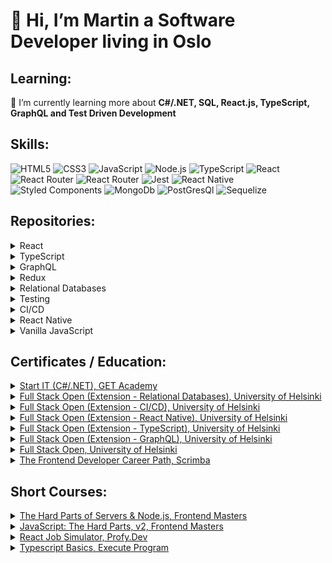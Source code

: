 # 👋 Hi, I’m Martin a Software Developer living in Oslo

## Learning:
🌱 I’m currently learning more about **C#/.NET, SQL, React.js, TypeScript, GraphQL and Test Driven Development**
## Skills:
![HTML5](https://img.shields.io/badge/html5-%23E34F26.svg?style=for-the-badge&logo=html5&logoColor=white)  ![CSS3](https://img.shields.io/badge/css3-%231572B6.svg?style=for-the-badge&logo=css3&logoColor=white)  ![JavaScript](https://img.shields.io/badge/javascript-%23323330.svg?style=for-the-badge&logo=javascript&logoColor=%23F7DF1E) ![Node.js](https://img.shields.io/badge/Node.js-43853D?style=for-the-badge&logo=node.js&logoColor=white) ![TypeScript](https://img.shields.io/badge/typescript-%23007ACC.svg?style=for-the-badge&logo=typescript&logoColor=white)  ![React](https://img.shields.io/badge/react-%2320232a.svg?style=for-the-badge&logo=react&logoColor=%2361DAFB) ![React Router](https://img.shields.io/badge/React_Router-CA4245?style=for-the-badge&logo=react-router&logoColor=white) ![React Router](https://img.shields.io/badge/Redux-593D88?style=for-the-badge&logo=redux&logoColor=white) ![Jest](https://img.shields.io/badge/Jest-323330?style=for-the-badge&logo=Jest&logoColor=white) ![React Native](https://img.shields.io/badge/React_Native-20232A?style=for-the-badge&logo=react&logoColor=61DAFB) ![Styled Components](https://img.shields.io/badge/styled--components-DB7093?style=for-the-badge&logo=styled-components&logoColor=white) ![MongoDb](https://img.shields.io/badge/MongoDB-4EA94B?style=for-the-badge&logo=mongodb&logoColor=white) ![PostGresQl](https://img.shields.io/badge/PostgreSQL-316192?style=for-the-badge&logo=postgresql&logoColor=white) ![Sequelize](https://img.shields.io/badge/sequelize-323330?style=for-the-badge&logo=sequelize&logoColor=blue)

## Repositories:
  
  <details>
  <summary>React</summary>
  <blockquote>
     <ul>
      <li><a href="https://github.com/MartinL-no/full-stack-open/tree/main/part6/redux-anecdotes">Anecdotes - React frontend with Redux state management</a></li>
      <li><a href="https://github.com/MartinL-no/react-projects/tree/main/reddit-timer">Reddit Timer - React frontend using Styled Components, React Router, React Hook Form, Jest, Cypress & React-Testing_Library</a></li>
      <li><a href="https://github.com/MartinL-no/react-projects/tree/main/quizzical">Quizzical</a></li>
    </ul>
  </blockquote>
</details>

<details>
  <summary>TypeScript</summary>
  <blockquote>
    <ul>
      <li><a href="https://github.com/MartinL-no/full-stack-open/tree/main/part9/patientor">Patientor - Full Stack TypeScript app with Express backend</a></li>
    </ul>
  </blockquote>
</details> 

<details>
  <summary>GraphQL</summary>
  <blockquote>
    <ul>
      <li><a href="https://github.com/MartinL-no/full-stack-open/tree/main/part8">Library - Full stack JavaScript app with Node.js/GraphQL backend and React frontend </a></li>
    </ul>
  </blockquote>
</details>

<details>
  <summary>Redux</summary>
  <blockquote>
    <ul>
      <li><a href="https://github.com/MartinL-no/full-stack-open/tree/main/part6/redux-anecdotes">Anecdotes - React frontend with Redux state management</a></li>
    </ul>
  </blockquote>
</details>

<details>
  <summary>Relational Databases</summary>
  <blockquote>
    <ul>
      <li><a href="https://github.com/MartinL-no/full-stack-open/tree/main/part13">Bloglist - Node.js/Express/Sequelize backend with PostGresQL database</a></li>
    </ul>
  </blockquote>
</details>

<details>
  <summary>Testing</summary>
  <blockquote>
    <ul>
      <li><a href="https://github.com/MartinL-no/full-stack-open/tree/main/part5">Bloglist - Fullstack React/Node.js app with automated testing (Jest, Cypress & React-Testing-Library)</a></li>
    </ul>
  </blockquote>
</details>

<details>
  <summary>CI/CD</summary>
  <blockquote>
    <ul>
      <li><a href="https://github.com/MartinL-no/full-stack-open-part11-20">Bloglist - GitHub Actions deployment pipeline</a></li>
    </ul>
  </blockquote>
</details> 

<details>
  <summary>React Native</summary>
  <blockquote>
    <ul>
      <li><a href="https://github.com/MartinL-no/full-stack-open-part10/tree/main/rate-repository-app">Rate Repository - React Native frontend built using Expo, GraphQL & Formik</a></li>
    </ul>
  </blockquote>
</details>

<details>
  <summary>Vanilla JavaScript</summary>
  <blockquote>
    <ul>
      <li><a href="https://github.com/MartinL-no/GET">Hangman - MVC design pattern app</a></li>
      <li><a href="https://github.com/MartinL-no/javascript-projects/tree/main/movie-watchlist">Movie Watch List</a></li>
      <li><a href="https://github.com/MartinL-no/javascript-projects/tree/main/sample-portfolio-site">Sample Portfolio Website</a></li>
      <li><a href="https://github.com/MartinL-no/javascript-projects/tree/main/color-scheme-generator">Colour Scheme Generator</a></li>
      <li><a href="https://github.com/MartinL-no/javascript-projects/tree/main/invoice-generator">Invoice Generator</a></li>
      <li><a href="https://github.com/MartinL-no/javascript-projects/tree/main/password-generator">Password Generator</a></li>
      <li><a href="https://github.com/MartinL-no/javascript-projects/tree/main/unit-conversion">Unit Convertor</a></li>
    </ul>
  </blockquote>
</details> 

## Certificates / Education:

<details>
  <summary>
    <a href="https://getacademy.no/utdanning/start-it">Start IT (C#/.NET), GET Academy</a>
  </summary>
  <blockquote>

Course on Software Development course covering front and backend. I took the final module covering backend in the C# Language
    
Topics that the course covered include:

<ul>
  <li>Object Orientated theory and design</li>
  <li>C# language features</li>
  <li>.NET API's (minimal API, MVC, Entity Framework Core, Swagger, Dependency Injection)</li>
  <li>Unit testing (NUnit(NUnit) and mocking (manual/Moq framework)</li>
  <li>Associated tooling such as Microsoft Server Management Studio, Dapper, Visual Studio, Resharper, NuGet</li>
</ul>

  </blockquote>
</details>

<details>
  <summary>
    <a href="https://github.com/MartinL-no/certificates/blob/main/img/certificate-psql.png?raw=true">Full Stack Open (Extension - Relational Databases), University of Helsinki</a>
  </summary>
  <blockquote>

Course on the use of relational databases (PostGresQL) in JavaScript applications.
    
Topics that the course covered include:

<ul>
  <li>Setup of PostGresQL database in Fly.io</li>
  <li>Setup and configuration of the database/models in Node.js using Sequelize</li>
  <li>Join tables/ queries</li>
  <li>Migrations</li>
  <li>Many to many table relationships</li>
</ul>

  </blockquote>
</details>

<details>
  <summary>
    <a href="https://github.com/MartinL-no/certificates/blob/main/img/certificate-cicd.png?raw=true">Full Stack Open (Extension - CI/CD), University of Helsinki</a>
  </summary>
  <blockquote>

Course on Continuous Integration / Continuous Delivery systems. As part of the course I creating a pipeline for testing and deployment of a Full-Stack JavaScript [application](https://github.com/MartinL-no/full-stack-open-part11-20) using GitHub Actions.

Topics that the course covered include:
    
<ul>
  <li>Introduction to CI/CD options available in the industry</li>
  <li>Creating GitHub Action workflows using YAML files</li>
  <li>Setup of lint, test and build steps</li>
  <li>Workflow for deploying an application to Heroku</li>
  <li>Configuring branch protections and pull request workflows</li>
  <li>Versioning and notifications</li>
</ul>

  </blockquote>
</details>


<details>
  <summary>
    <a href="https://github.com/MartinL-no/certificates/blob/main/img/certificate-reactnative.png?raw=true">Full Stack Open (Extension - React Native), University of Helsinki</a>
  </summary>
  <blockquote>

This course looked at the development of mobile applications using React Native. As part of it I created an [application](https://github.com/MartinL-no/full-stack-open-part10) for rating GitHub repositories
    
Topics that the course covered include:
    
<ul>
  <li>Setup of a development enviroment using Expo</li>
  <li>Eslint configuration</li>
  <li>Debugging using React Native Debugger</li>
  <li>React Native components</li>
  <li>Styling and theming React Native applications</li>
  <li>Routing with React Native Router</li>
  <li>Formik form management</li>
  <li>Communicating with backend using GraphQL</li>
  <li>Testing React Native applications</li>
  <li>Pagination/ infinite scrolling</li>
</ul>

  </blockquote>
</details>

<details>
  <summary>
    <a href="https://github.com/MartinL-no/certificates/blob/main/img/certificate-typescript.png?raw=true">Full Stack Open (Extension - TypeScript), University of Helsinki</a>
  </summary>
  <blockquote>

Extension of the Full Stack Open course focusing on Typescript, the course was designed by professional developers at [Terveystalo](https://www.terveystalo.com/fi/yhtio/toihin-terveystaloon/) to give an understanding of how to develop and configure projects using TypeScript.

Topics that the course covered include:

<ul>
  <li>The TypeScript type system</li>
  <li>Configuring and adding Types to an Express backend</li>
  <li>Typing a React frontend</li>
  <li>tsconfig setup</li>
</ul>
    
  </summary>
  <blockquote>

  </blockquote>
</details>

<details>
  <summary>
    <a href="https://github.com/MartinL-no/certificates/blob/main/img/certificate-graphql.png?raw=true">Full Stack Open (Extension - GraphQL), University of Helsinki</a>
  </summary>
  <blockquote>

Course covering the implementation of the GraphQL query language in Full-Stack JavaScript applications.
    
Topics that the course covered include:
    
<ul>
  <li>Setup of an GraphQL server in Node.js using Apollo Server</li>
  <li>Using GraphQL in React</li>
  <li>Database communication (Mongoose/MongoDB) & setup of middleware user authentication/li>
  <li>testing schemas/mutations using Apollo client</li>
  <li>Cache manipulation, fragments and subscriptions</li>
</ul>

  </blockquote>
</details>

<details>
  <summary>
    <a href="https://github.com/MartinL-no/certificates/blob/main/img/certificate-fullstack.png?raw=true">Full Stack Open, University of Helsinki</a>
  </summary>
  <blockquote>

Course focused on modern JavaScript-based web development and building single page applications with ReactJS that use GraphQL/ REST APIs built with Node.js.

Technologies that the course covered included Node.js, Express, MongoDB, React, Redux, Jest & JSONWebtoken authentication. There is a strong focus on current professional working practice, so included guidance on additional aspects necessary to working as a professional developer such as setting up a development enviroment, testing, deployment and linting configurations.
        
Modules:

<ul>
  <li>Fundamentals of Web apps</li>
  <li>Introduction to React</li>
  <li>Communicating with server</li>
  <li>Programming a server with NodeJS and Express</li>
  <li>Testing Express servers, user administration</li>
  <li>Testing React Apps</li>
  <li>State management with Redux</li>
  <li>React router, custom hooks, styling app with CSS and webpack</li>
<ul>

  </blockquote>
</details>

<details>
  <summary>
    <a href="https://github.com/MartinL-no/certificates/blob/main/img/ScrimbaCert.png?raw=true">The Frontend Developer Career Path, Scrimba</a>
  </summary>
  <blockquote>

The Career Path aims to teach you everything you need to know to be hired as a Frontend developer. It covers HTML, CSS, JavaScript, React, UI Design, career advice and contains over 70 hours of tutorials, hundreds of coding challenges, and dozens of real-world projects.

Modules:

<ul>
  <li>Welcome to the career path</li>
  <li>Web dev basics</li>
  <li>Making websites interactive</li>
  <li>Essential CSS concepts</li>
  <li>Essential JavaScript concepts</li>
  <li>Responsive design</li>
  <li>Next-level JavaScript</li>
  <li>Code reviews</li>
  <li>Working with APIs</li>
  <li>Building apps with Flexbox and Grid</li>
  <li>Learn UI design</li>
  <li>Learn Git</li>
  <li>React basics</li>
  <li>Advanced React</li>
  <li>Getting hired</li>
<ul>

  </blockquote>
</details>
    
##  Short Courses:

<details>
  <summary>
    <a href="https://frontendmasters.com/courses/servers-node-js/">The Hard Parts of Servers & Node.js, Frontend Masters</a>
  </summary>
  <blockquote>

Course that goes under the hood of Node.js in two contrasting ways - by understanding how to develop servers from intuitive first-principles (HTTP, TCP/IP, Ports, Loopback, SSH) and by understanding the JavaScript features that make up Node (the event loop, streams, buffers, asynchronicity, prototypes)
    
  </blockquote>
</details>

<details>
  <summary>
    <a href="https://frontendmasters.com/courses/javascript-hard-parts-v2/">JavaScript: The Hard Parts, v2, Frontend Masters</a>
  </summary>
  <blockquote>

Goes under the hood of some of the most important aspects of JavaScript. Combining mental models of JavaScript's inner workings and hands-on programming challenges, course gives a solid understanding of callbacks and higher-order functions, closure, asynchronous JavaScript, and object-oriented JavaScript
    
  </blockquote>
</details>
    
<details>
  <summary>
    <a href="https://profy.dev/#membership">React Job Simulator, Profy.Dev</a>
  </summary>
  <blockquote>

Course designed to imitate the experience you get on your first developer job.

For this course I built a [Reddit Timer](https://github.com/MartinL-no/react-projects/tree/main/reddit-timer) according to professional working practices. The project was divided in tasks assigned using Kanban project management and tested through a Github Actions CI/CD pipeline. 
    
Topics that the course covered include:

<ul>
  <li>Developing a React frontend application according to a professional workflow</li>
  <li>Working with tooling and libraries that are common in professional projects</li>
  <li>Styling in React with Styled-Components</li>
  <li>Using structured work processes based on designs, tasks, and a project management tool</li>
  <li>Creating automated tests as part of the software development process</li>
  <li>Improving code via example code reviews and comparing with professional implementations/li>
<ul>

  </blockquote>
</details>
    
<details>
  <summary>
    <a href="https://www.executeprogram.com/courses/typescript-basics">Typescript Basics, Execute Program</a>
  </summary>
  <blockquote>

Static types and the Typescript language from the ground up.

  </blockquote>
</details>
